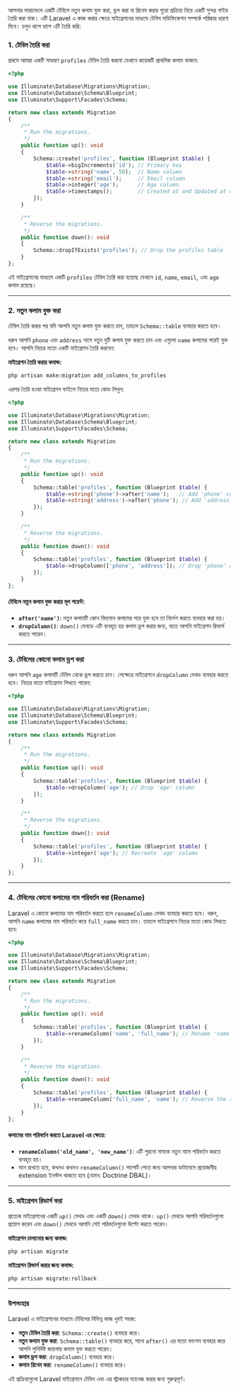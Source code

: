 আপনার লারাভেলে একটি টেবিলে নতুন কলাম যুক্ত করা, ড্রপ করা বা রিনেম করার পুরো প্রক্রিয়া নিয়ে একটি সুন্দর গাইড তৈরি করা যাক। এটি Laravel এ কাজ করার ক্ষেত্রে মাইগ্রেশনের মাধ্যমে টেবিল মডিফিকেশন সম্পর্কে পরিষ্কার ধারণা দিবে। চলুন ধাপে ধাপে এটি তৈরি করি:

### 1. টেবিল তৈরি করা

প্রথমে আমরা একটি সাধারণ `profiles` টেবিল তৈরি করবো যেখানে কয়েকটি প্রাথমিক কলাম থাকবে:

```php
<?php

use Illuminate\Database\Migrations\Migration;
use Illuminate\Database\Schema\Blueprint;
use Illuminate\Support\Facades\Schema;

return new class extends Migration
{
    /**
     * Run the migrations.
     */
    public function up(): void
    {
        Schema::create('profiles', function (Blueprint $table) {
            $table->bigIncrements('id'); // Primary key
            $table->string('name', 50);  // Name column
            $table->string('email');     // Email column
            $table->integer('age');      // Age column
            $table->timestamps();        // Created at and Updated at columns
        });
    }

    /**
     * Reverse the migrations.
     */
    public function down(): void
    {
        Schema::dropIfExists('profiles'); // Drop the profiles table
    }
};
```

এই মাইগ্রেশনের মাধ্যমে একটি `profiles` টেবিল তৈরি করা হয়েছে যেখানে `id`, `name`, `email`, এবং `age` কলাম রয়েছে।

---

### 2. নতুন কলাম যুক্ত করা

টেবিল তৈরি করার পর যদি আপনি নতুন কলাম যুক্ত করতে চান, তাহলে `Schema::table` ব্যবহার করতে হবে।

ধরুন আপনি `phone` এবং `address` নামে নতুন দুটি কলাম যুক্ত করতে চান এবং এগুলো `name` কলামের পরেই যুক্ত হবে। আপনি নিচের মতো একটি মাইগ্রেশন তৈরি করবেন:

**মাইগ্রেশন তৈরি করার কমান্ড:**

```bash
php artisan make:migration add_columns_to_profiles
```

এরপর তৈরি হওয়া মাইগ্রেশন ফাইলে নিচের মতো কোড লিখুন:

```php
<?php

use Illuminate\Database\Migrations\Migration;
use Illuminate\Database\Schema\Blueprint;
use Illuminate\Support\Facades\Schema;

return new class extends Migration
{
    /**
     * Run the migrations.
     */
    public function up(): void
    {
        Schema::table('profiles', function (Blueprint $table) {
            $table->string('phone')->after('name');   // Add 'phone' column after 'name'
            $table->string('address')->after('phone'); // Add 'address' column after 'phone'
        });
    }

    /**
     * Reverse the migrations.
     */
    public function down(): void
    {
        Schema::table('profiles', function (Blueprint $table) {
            $table->dropColumn(['phone', 'address']); // Drop 'phone' and 'address' columns
        });
    }
};
```

#### টেবিলে নতুন কলাম যুক্ত করার মূল পয়েন্ট:

-   **`after('name')`**: নতুন কলামটি কোন বিদ্যমান কলামের পরে যুক্ত হবে তা নির্দেশ করতে ব্যবহার করা হয়।
-   **`dropColumn()`**: `down()` মেথডে এটি ব্যবহৃত হয় কলাম ড্রপ করার জন্য, যাতে আপনি মাইগ্রেশন রিভার্স করতে পারেন।

---

### 3. টেবিলের কোনো কলাম ড্রপ করা

ধরুন আপনি `age` কলামটি টেবিল থেকে ড্রপ করতে চান। সেক্ষেত্রে মাইগ্রেশনে `dropColumn` মেথড ব্যবহার করতে হবে। নিচের মতো মাইগ্রেশন লিখতে পারেন:

```php
<?php

use Illuminate\Database\Migrations\Migration;
use Illuminate\Database\Schema\Blueprint;
use Illuminate\Support\Facades\Schema;

return new class extends Migration
{
    /**
     * Run the migrations.
     */
    public function up(): void
    {
        Schema::table('profiles', function (Blueprint $table) {
            $table->dropColumn('age'); // Drop 'age' column
        });
    }

    /**
     * Reverse the migrations.
     */
    public function down(): void
    {
        Schema::table('profiles', function (Blueprint $table) {
            $table->integer('age'); // Recreate 'age' column
        });
    }
};
```

---

### 4. টেবিলের কোনো কলামের নাম পরিবর্তন করা (Rename)

Laravel এ কোনো কলামের নাম পরিবর্তন করতে হলে `renameColumn` মেথড ব্যবহার করতে হবে। ধরুন, আপনি `name` কলামের নাম পরিবর্তন করে `full_name` করতে চান। তাহলে মাইগ্রেশনে নিচের মতো কোড লিখতে হবে:

```php
<?php

use Illuminate\Database\Migrations\Migration;
use Illuminate\Database\Schema\Blueprint;
use Illuminate\Support\Facades\Schema;

return new class extends Migration
{
    /**
     * Run the migrations.
     */
    public function up(): void
    {
        Schema::table('profiles', function (Blueprint $table) {
            $table->renameColumn('name', 'full_name'); // Rename 'name' to 'full_name'
        });
    }

    /**
     * Reverse the migrations.
     */
    public function down(): void
    {
        Schema::table('profiles', function (Blueprint $table) {
            $table->renameColumn('full_name', 'name'); // Reverse the renaming
        });
    }
};
```

#### কলামের নাম পরিবর্তন করতে Laravel এর ক্ষেত্রে:

-   **`renameColumn('old_name', 'new_name')`**: এটি পুরনো নামকে নতুন নামে পরিবর্তন করতে ব্যবহৃত হয়।
-   মনে রাখতে হবে, কখনও কখনও `renameColumn()` সাপোর্ট পেতে জন্য আপনার ডাটাবেসে প্রয়োজনীয় extension ইনস্টল থাকতে হবে (যেমন: Doctrine DBAL)।

---

### 5. মাইগ্রেশন রিভার্স করা

প্রত্যেক মাইগ্রেশনের একটি `up()` মেথড এবং একটি `down()` মেথড থাকে। `up()` মেথডে আপনি পরিবর্তনগুলো প্রয়োগ করেন এবং `down()` মেথডে আপনি সেই পরিবর্তনগুলো উল্টো করতে পারেন।

**মাইগ্রেশন চালানোর জন্য কমান্ড:**

```bash
php artisan migrate
```

**মাইগ্রেশন রিভার্স করার জন্য কমান্ড:**

```bash
php artisan migrate:rollback
```

---

### উপসংহার

Laravel এ মাইগ্রেশনের মাধ্যমে টেবিলের বিভিন্ন কাজ খুবই সহজ:

-   **নতুন টেবিল তৈরি করা**: `Schema::create()` ব্যবহার করে।
-   **নতুন কলাম যুক্ত করা**: `Schema::table()` ব্যবহার করে, সাথে `after()` এর মতো ফাংশন ব্যবহার করে আপনি সুনির্দিষ্ট জায়গায় কলাম যুক্ত করতে পারেন।
-   **কলাম ড্রপ করা**: `dropColumn()` ব্যবহার করে।
-   **কলাম রিনেম করা**: `renameColumn()` ব্যবহার করে।

এই প্রক্রিয়াগুলো Laravel মাইগ্রেশনে টেবিল এবং এর স্ট্রাকচার ম্যানেজ করার জন্য গুরুত্বপূর্ণ।
